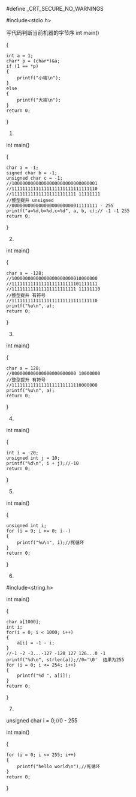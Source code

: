 #define _CRT_SECURE_NO_WARNINGS

#include<stdio.h>

写代码判断当前机器的字节序
int main()

{

	int a = 1;
	char* p = (char*)&a;
	if (1 == *p)
	{
		printf("小端\n");
	}
	else
	{
		printf("大端\n");
	}
	return 0;
  
}

1.
int main()

{

	char a = -1;
	signed char b = -1;
	unsigned char c = -1;
	//10000000000000000000000000000001
	//11111111111111111111111111111110
	//111111111111111111111111 11111111
    //整型提升 unsigned 
	//00000000000000000000000011111111 - 255
	printf("a=%d,b=%d,c=%d", a, b, c);// -1 -1 255
	return 0;
  
}

2.

int main()

{

	char a = -128;
	//10000000000000000000000010000000
	//11111111111111111111111101111111
	//111111111111111111111111 11111110
	//整型提升 有符号
	//11111111111111111111111111111110
	printf("%u\n", a);
	return 0;
  
}

3.

int main()

{

	char a = 128;
	//000000000000000000000000 10000000
	//整型提升 有符号
	//11111111111111111111111110000000
	printf("%u\n", a);
	return 0;
  
}

4.
int main()

{

	int i = -20;
	unsigned int j = 10;
	printf("%d\n", i + j);//-10
	return 0;
}

5.
int main()

{

	unsigned int i;
	for (i = 9; i >= 0; i--)
	{
		printf("%u\n", i);//死循环
	}
	return 0;
  
}

6.
#include<string.h>

int main()

{

	char a[1000];
	int i;
	for(i = 0; i < 1000; i++)
	{ 
		a[i] = -1 - i;
	}
	//-1 -2 -3...-127 -128 127 126...0 -1
	printf("%d\n", strlen(a));//0='\0'  结果为255
	for (i = 0; i <= 254; i++)
	{
		printf("%d ", a[i]);
	}
	return 0;
  
}

7.
unsigned char i = 0;//0 - 255

int main()

{

	for (i = 0; i <= 255; i++)
	{
		printf("hello world\n");//死循环
	}
	return 0;
  
}
